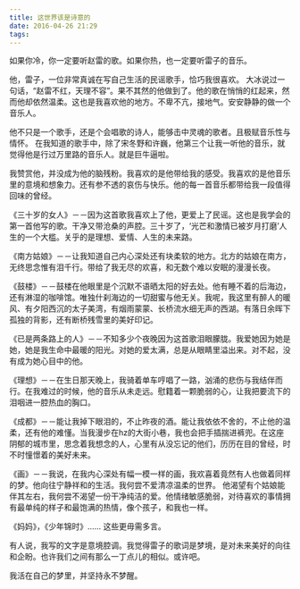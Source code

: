 ```yaml
---
title: 这世界该是诗意的
date: 2016-04-26 21:29
tags:
---
```

如果你冷，你一定要听赵雷的歌。如果你热，也一定要听雷子的音乐。

他，雷子，一位非常真诚在写自己生活的民谣歌手，恰巧我很喜欢。
大冰说过一句话，“赵雷不红，天理不容”。果不其然的他做到了。他的歌在悄悄的红起来，然而他却依然温柔。这也是我喜欢他的地方。不卑不亢，接地气。安安静静的做一个音乐人。

他不只是一个歌手，还是个会唱歌的诗人，能够击中灵魂的歌者。且极赋音乐性与情怀。
在我知道的歌手中，除了宋冬野和许巍，他第三个让我一听他的音乐，就觉得他是行过万里路的音乐人。就是巨牛逼啦。

我赞赏他，并没成为他的脑残粉。我喜欢的是他带给我的感受。我喜欢的是他音乐里的意境和想象力。还有参不透的哀伤与快乐。他的每一首音乐都带给我一段值得回味的曾经。

《三十岁的女人》－－因为这首歌我喜欢上了他，更爱上了民谣。这也是我学会的第一首他写的歌。干净又带沧桑的声腔。三十岁了，‘光芒和激情已被岁月打磨’人生的一个大槛。关乎的是理想、爱情、人生的未来路。

《南方姑娘》－－让我知道自己内心深处还有块柔软的地方。北方的姑娘在南方，无终思念惟有泪千行。带给了我无尽的欢喜，和无数个难以安眠的漫漫长夜。

《鼓楼》－－鼓楼在他眼里是个沉默不语晒太阳的好去处。他有睡不着的后海边，还有淋湿的咖啡馆。唯独什刹海边的一切甜蜜与他无关。我呢，我这里有醉人的暖风、有夕阳西沉的太子美湾，有烟雨蒙蒙、长桥流水细无声的西湖。有落日余晖下孤独的背影，还有断桥残雪里的美好印记。

《已是两条路上的人》－－不知多少个夜晚因为这首歌泪眼朦胧。我爱她因为她是她，她是我生命中最暖的阳光。对她的爱太满，总是从眼睛里溢出来。对不起，没有成为她心目中的他。

《理想》－－在生日那天晚上，我骑着单车哼唱了一路，汹涌的悲伤与我结伴而行。在我难过的时候，他的音乐从未走远。慰籍着一颗脆弱的心，让我把要流下的泪咽进一腔热血的胸口。

《成都》－－能让我掉下眼泪的，不止昨夜的酒。能让我依依不舍的，不止他的温柔，还有他的难懂。当我漫步在hz的大街小巷，我也会把手插揣进裤兜。在这座阴郁的城市里，思念着我想念的人，心里有从没忘记的他们，历历在目的曾经，时不时憧憬着的美好未来。

《画》－－我说，在我内心深处有幅一模一样的画，我欢喜着竟然有人也做着同样的梦。他向往宁静祥和的生活。我何尝不爱清凉温柔的世界。 他渴望有个姑娘能伴其左右，我何尝不渴望一份干净纯洁的爱。他情绪敏感脆弱，对待喜欢的事情拥有最单纯的样子和最饱满的热情，像个孩子，和我也一样。

《妈妈》，《少年锦时》…… 这些更毋需多言。

有人说，我写的文字是意境腔调。我觉得雷子的歌词是梦境，是对未来美好的向往和企盼。也许我们之间有那么一丁点儿的相似。或许吧。

我活在自己的梦里，并坚持永不梦醒。